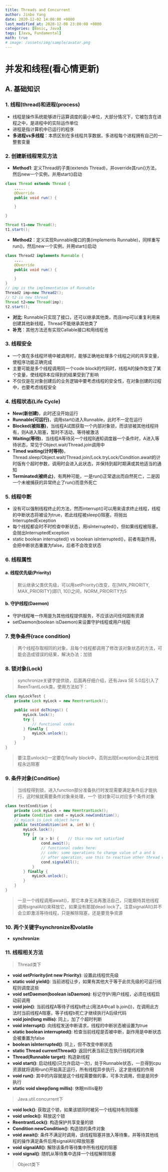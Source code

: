 ```yaml
---
title: Threads and Concurrent
author: Jinbo Yang
date: 2020-12-02 14:00:00 +0800
last_modified_at: 2020-12-08 23:00:00 +0800
categories: [Basic, Java]
tags: [Java, Fundamental]
math: true
# image: /assets/img/sample/avatar.png
---
```


# 并发和线程(看心情更新)

## **A. 基础知识**

### 1. 线程(thread)和进程(process)

- 线程是操作系统能够进行运算调度的最小单位，大部分情况下，它被包含在进程之中，是进程中的实际运作单位  
- 进程是指计算机中已运行的程序
- **多进程vs多线程**：本质区别在多线程共享数据，多进程每个进程拥有自己的一整套变量

### 2. 创建新线程常见方法

- **Method1**: 定义Thread的子类(extends Thread)，并override其run()方法，然后new一个实例，并用start()启动

```java
class Thread extends Thread {
    .....
    @Override
    public void run() {

    }

}

Thread t1=new Thread();
t1.start();
```

- **Method2**：定义实现Runnable接口的类(implements Runnable)，同样重写run()，然后new一个实例，并用start()启动

```java
class Thread2 implements Runnable {
    ....
    @Override
    public void run() {

    }
}
// imp is the implementation of Runnable
Thread2 imp=new Thread2();
// t2 is new thread
Thread t2=new Thread(imp);
t2.start();
```

- **对比**: Runnable只实现了接口，还可以继承其他类，而且imp可以重复利用来创建其他新线程，Thread不能继承其他类了
- **补充**：其他方法还有实现Callable接口和用线程池

### 3. 线程安全

- 一个类在多线程环境中被调用时，能够正确地处理多个线程之间的共享变量，使程序功能正确完成  
- 主要可能是多个线程调用同一个code block的代码时，线程A的操作改变了某个变量，使线程B本应得到的结果受到了影响  
- 不仅仅是在对象创建后的业务逻辑中要考虑线程的安全性，在对象创建的过程中，也要考虑线程安全

### 4. 线程状态(Life Cycle)

- **New(新创建)**，此时还没开始运行
- **Runnable(可运行)**，调用start()进入Runnable，此时不一定在运行
- **Blocked(被阻塞)**，当线程A试图获取一个内部对象锁，而该锁被其他线程持有，则A进入阻塞，暂时不活动，等待被激活
- **Waiting(等待)**，当线程A等待另一个线程B通知调度器一个条件时，A进入等待状态，常见于Object.wait/Thread.join调用中  
- **Timed waiting(计时等待)**，Thread.sleep/Object.wait/Thread.join/Lock.tryLock/Condition.await的计时版有个超时参数，调用时会进入此状态，并保持到超时期满或其他适当的通知  
- **Terminated(被终止)**，有两种可能，一是run()正常退出而自然死亡，二是因一个未被捕获的异常终止了run()而意外死亡

### 5. 线程中断

- 没有可以强制线程终止的方法，然而interrupt()可以用来请求终止线程，线程的中断状态将被设为true，若此线程被sleep()阻塞，将抛出InterruptedException  
- 每个线程都会时不时检查中断状态，用isInterrupted()，但如果线程被阻塞，会抛出InterruptedException  
- static boolean interrupted() vs boolean isInterrupted()，前者有副作用，会把中断状态重置为false，后者不会改变状态

### 6. 线程属性

#### a. 线程优先级(Priority)
>默认继承父类优先级，可以用setPriority()改变，在\[MIN_PRIORITY, MAX_PRIORITY\](即[1, 10])之间，NORM_PRIORITY为5  

#### b. 守护线程(Daemon)
- 守护线程唯一作用是为其他线程提供服务，不应该访问任何固有资源  
- setDaemon(boolean isDaemon)来设置守护线程或用户线程

### 7. 竞争条件(race condition)
>两个线程存取相同的对象，且每个线程都调用了修改该对象状态的方法，可能会造成错误的结果，解决办法：加锁

### 8. 锁对象(Lock)

> synchronize关键字提供锁，后面再仔细介绍，还有Java SE 5.0后引入了ReenTrantLock类，使用方法如下：
```java
class myLockTest {
    private Lock myLock = new ReentrantLock();

    public void doThings() {
        myLock.lock();
        try {
            // functional codes
        } finally {
            myLock.unlock();
        }
    }
}
```
> 要注意unlock()一定要在finally block中，否则出现Exception会让其他线程永远阻塞

### 9. 条件对象(Condition)

> 当线程得到锁，进入function部分准备执行时发现需要满足条件后才能执行，这时候就需要条件对象来处理，一个 锁对象可以对应多个条件对象  
```java
class testCondition {
    private Lock myLock = new ReentrantLock();
    private Condition cond = myLock.newCondition();
    // myLock is Lock object here
    public testCondition(int a, int b) {
        myLock.lock();
        try {
            if (a > b) {    // this now not satisfied
                cond.await();
                // functional codes here:
                // code: some operations to change value of a and b
                // after operation, use this to reactive other thread which might be blocked
                cond.signalAll();
            }
        } finally {
            myLock.unlock();
        }
    }
}
```

> 一旦一个线程调用await()，那它本身无法再激活自己，只能期待其他线程调用signalAll()来释放它，如果没有那就dead lock了。注意signalAll()并不会立即激活等待线程，只是解除阻塞，还是要竞争资源  

### 10. 两个关键字synchronize和volatile

- **synchronize**: 

### 11. 线程相关方法
> Thread类下

- **void setPriority(int new Priority)**: 设置此线程优先级
- **static void yield()**: 当前进程让步，如果有其他大于等于此优先级的可运行线程则调度这些
- **void setDaemon(boolean isDaemon)**: 标记守护/用户线程，必须在线程启动前调用
- **void join()**: 当前线程A等待子线程b终止(用法A中call b.join())，在调用此方法时当前线程A阻塞，等子线程b死亡才继续执行A后续代码
- **void join(long millis)**: 同上，加了个超时判断
- **void interrupt()**: 向线程发送中断请求，线程的中断状态被设置为true
- **static boolean interrupted()**: 检查当前线程是否被中断，副作用是中断状态会被重置为false
- **boolean isInterrupted()**: 同上，但不改变中断状态
- **static Thread currentThread()**: 返回代表当前正在执行线程的对象
- **Thread(Runnable target)**: 构造新线程
- **void start()**: 启动线程(只允许启动一次)，处于Runnable状态，一旦得到cpu资源就将调用run()开始真正运行，所有线程异步执行，这才是线程的作用
- **void run()**: 其中的内容就是这个线程需要做的事，可多次调用，但是是同步执行
- **static void sleep(long millis)**: 休眠millis毫秒

> Java.util.concurrent下

- **void lock()**: 获取这个锁，如果该锁同时被另一个线程持有则阻塞
- **void unlock()**: 释放这个锁
- **ReentrantLock()**: 构造保护共享变量的锁
- **Condition newCondition()**: 构造锁的条件对象
- **void await()**: 条件不满足时调用，该线程阻塞并放入等待集，并等待其他线程的操作满足条件后用signalAll()释放阻塞
- **void signalAll()**: 解除该条件等待集中所有线程的阻塞
- **void signal()**: 随机从等待集中选择一个线程解除阻塞

> Object类下